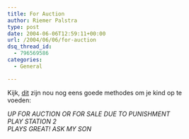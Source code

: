 ```yaml
---
title: For Auction
author: Riemer Palstra
type: post
date: 2004-06-06T12:59:11+00:00
url: /2004/06/06/for-auction
dsq_thread_id:
  - 796569586
categories:
  - General

---
```

Kijk, [dit][1] zijn nou nog eens goede methodes om je kind op te  
voeden: 

_UP FOR AUCTION OR FOR SALE DUE TO PUNISHMENT  
PLAY STATION 2  
PLAYS GREAT! ASK MY SON_

 [1]: http://cgi.ebay.com/ws/eBayISAPI.dll?ViewItem&category=62054&item=8107675670&rd=1